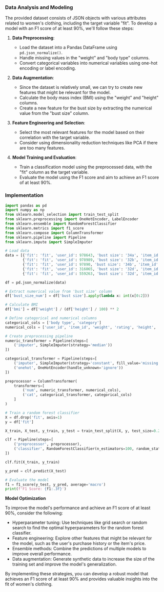 ### Data Analysis and Modeling

The provided dataset consists of JSON objects with various attributes related to women's clothing, including the target variable "fit". To develop a model with an F1 score of at least 90%, we'll follow these steps:

1. **Data Preprocessing**:
   * Load the dataset into a Pandas DataFrame using `pd.json_normalize()`.
   * Handle missing values in the "weight" and "body type" columns.
   * Convert categorical variables into numerical variables using one-hot encoding or label encoding.

2. **Data Augmentation**:
   * Since the dataset is relatively small, we can try to create new features that might be relevant for the model.
   * Calculate the body mass index (BMI) using the "weight" and "height" columns.
   * Create a new feature for the bust size by extracting the numerical value from the "bust size" column.

3. **Feature Engineering and Selection**:
   * Select the most relevant features for the model based on their correlation with the target variable.
   * Consider using dimensionality reduction techniques like PCA if there are too many features.

4. **Model Training and Evaluation**:
   * Train a classification model using the preprocessed data, with the "fit" column as the target variable.
   * Evaluate the model using the F1 score and aim to achieve an F1 score of at least 90%.

### Implementation

```python
import pandas as pd
import numpy as np
from sklearn.model_selection import train_test_split
from sklearn.preprocessing import OneHotEncoder, LabelEncoder
from sklearn.ensemble import RandomForestClassifier
from sklearn.metrics import f1_score
from sklearn.compose import ColumnTransformer
from sklearn.pipeline import Pipeline
from sklearn.impute import SimpleImputer

# Load data
data = [{'fit': 'fit', 'user_id': 978643, 'bust size': '34a', 'item_id': 144714, 'weight': np.nan, 'rating': 10.0, 'body type': 'athletic', 'category': 'gown', 'height': 170.18, 'size': 8, 'age': 26.0},
        {'fit': 'fit', 'user_id': 978989, 'bust size': '32b', 'item_id': 316117, 'weight': 56.699, 'rating': 10.0, 'body type': 'pear', 'category': 'gown', 'height': 167.64, 'size': 4, 'age': 29.0},
        {'fit': 'fit', 'user_id': 97890, 'bust size': '34b', 'item_id': 709832, 'weight': 59.874144, 'rating': 10.0, 'body type': 'athletic', 'category': 'gown', 'height': 162.56, 'size': 12, 'age': 26.0},
        {'fit': 'fit', 'user_id': 316065, 'bust size': '32d', 'item_id': 1585757, 'weight': 53.523856, 'rating': 10.0, 'body type': np.nan, 'category': 'gown', 'height': 157.48000000000002, 'size': 4, 'age': 38.0},
        {'fit': 'fit', 'user_id': 559263, 'bust size': '32d', 'item_id': 1210233, 'weight': np.nan, 'rating': 10.0, 'body type': 'athletic', 'category': 'gown', 'height': 157.48000000000002, 'size': 8, 'age': 30.0}]

df = pd.json_normalize(data)

# Extract numerical value from 'bust size' column
df['bust_size_num'] = df['bust size'].apply(lambda x: int(x[0:2]))

# Calculate BMI
df['bmi'] = df['weight'] / (df['height'] / 100) ** 2

# Define categorical and numerical columns
categorical_cols = ['body type', 'category']
numerical_cols = ['user_id', 'item_id', 'weight', 'rating', 'height', 'size', 'age', 'bust_size_num', 'bmi']

# Create preprocessing pipeline
numeric_transformer = Pipeline(steps=[
    ('imputer', SimpleImputer(strategy='median'))
])

categorical_transformer = Pipeline(steps=[
    ('imputer', SimpleImputer(strategy='constant', fill_value='missing')),
    ('onehot', OneHotEncoder(handle_unknown='ignore'))
])

preprocessor = ColumnTransformer(
    transformers=[
        ('num', numeric_transformer, numerical_cols),
        ('cat', categorical_transformer, categorical_cols)
    ]
)

# Train a random forest classifier
X = df.drop('fit', axis=1)
y = df['fit']

X_train, X_test, y_train, y_test = train_test_split(X, y, test_size=0.2, random_state=42)

clf = Pipeline(steps=[
    ('preprocessor', preprocessor),
    ('classifier', RandomForestClassifier(n_estimators=100, random_state=42))
])

clf.fit(X_train, y_train)

y_pred = clf.predict(X_test)

# Evaluate the model
f1 = f1_score(y_test, y_pred, average='macro')
print(f'F1 Score: {f1:.3f}')

```

**Model Optimization**

To improve the model's performance and achieve an F1 score of at least 90%, consider the following:

* Hyperparameter tuning: Use techniques like grid search or random search to find the optimal hyperparameters for the random forest classifier.
* Feature engineering: Explore other features that might be relevant for the model, such as the user's purchase history or the item's price.
* Ensemble methods: Combine the predictions of multiple models to improve overall performance.
* Data augmentation: Generate synthetic data to increase the size of the training set and improve the model's generalization.

By implementing these strategies, you can develop a robust model that achieves an F1 score of at least 90% and provides valuable insights into the fit of women's clothing.